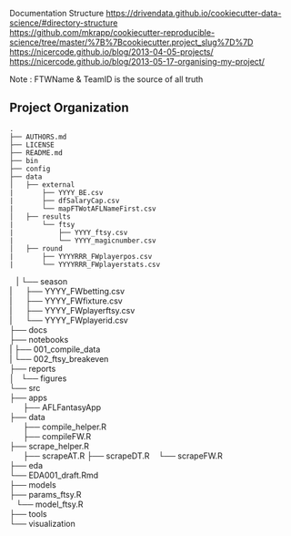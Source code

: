 
Documentation Structure
https://drivendata.github.io/cookiecutter-data-science/#directory-structure  
https://github.com/mkrapp/cookiecutter-reproducible-science/tree/master/%7B%7Bcookiecutter.project_slug%7D%7D  
https://nicercode.github.io/blog/2013-04-05-projects/  
https://nicercode.github.io/blog/2013-05-17-organising-my-project/  


Note : FTWName & TeamID is the source of all truth  

Project Organization
--------------------

    .
    ├── AUTHORS.md
    ├── LICENSE
    ├── README.md
    ├── bin
    ├── config
    ├── data
    │   ├── external  
    |       ├── YYYY_BE.csv 
    |       ├── dfSalaryCap.csv 
    |       └── mapFTWotAFLNameFirst.csv   
    │   ├── results  
    |       └── ftsy  
    |           ├── YYYY_ftsy.csv    
    |           └── YYYY_magicnumber.csv           
    │   ├── round  
    |       ├── YYYYRRR_FWplayerpos.csv  
    |       └── YYYYRRR_FWplayerstats.csv        
    |   └── season  
    |       ├── YYYY_FWbetting.csv  
    |       ├── YYYY_FWfixture.csv    
    |       ├── YYYY_FWplayerftsy.csv    
    |       └── YYYY_FWplayerid.csv       
    ├── docs  
    ├── notebooks  
    |   ├── 001_compile_data  
    |   └── 002_ftsy_breakeven  
    ├── reports  
    │   └── figures  
    └── src  
        ├── apps  
            ├── AFLFantasyApp          
        ├── data  
            ├── compile_helper.R  
            ├── compileFW.R  
            ├── scrape_helper.R  
            ├── scrapeAT.R 
            ├── scrapeDT.R 
            └── scrapeFW.R          
        ├── eda  
            └── EDA001_draft.Rmd          
        ├── models  
            ├── params_ftsy.R  
            └── model_ftsy.R          
        ├── tools  
        └── visualization  
